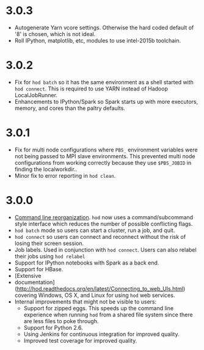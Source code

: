# 3.0.3
* Autogenerate Yarn vcore settings. Otherwise the hard coded default of '8' is
  chosen, which is not ideal.
* Roll IPython, matplotlib, etc, modules to use intel-2015b toolchain.

# 3.0.2
* Fix for `hod batch` so it has the same environment as a shell started with
  `hod connect`. This is required to use YARN instead of Hadoop LocalJobRunner.
* Enhancements to IPython/Spark so Spark starts up with more executors, memory,
  and cores than the paltry defaults.

# 3.0.1
* Fix for multi node configurations where `PBS_` environment variables were not
  being passed to MPI slave environments. This prevented multi node
  configurations from working correctly because they use `$PBS_JOBID` in finding
  the localworkdir..
* Minor fix to error reporting in `hod clean`.

# 3.0.0
* [Command line reorganization](http://hod.readthedocs.org/en/latest/Command_line_interface.html). 
  `hod` now uses a command/subcommand style interface which reduces the number of possible conflicting flags.
* `hod batch` mode so users can start a cluster, run a job, and quit.
* `hod connect` so users can connect and reconnect without the risk of
  losing their screen session.
* Job labels. Used in conjunction with `hod connect`. Users can also relabel
  their jobs using `hod relabel`
* Support for IPython notebooks with Spark as a back end.
* Support for HBase.
* [Extensive
* documentation](http://hod.readthedocs.org/en/latest/Connecting_to_web_UIs.html) 
  covering Windows, OS X, and Linux for using `hod` web services.
* Internal improvements that might not be visible to users:
  * Support for zipped eggs. This speeds up the command line experience when
    running `hod` from a shared file system since there are less files to poke
    through.
  * Support for Python 2.6.
  * Using Jenkins for continuous integration for improved quality.
  * Improved test coverage for improved quality.
